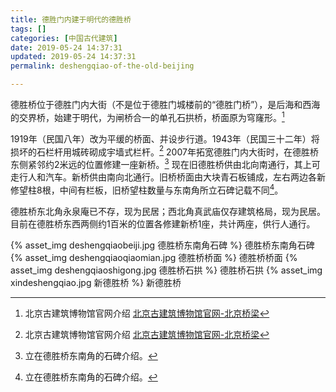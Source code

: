 ```yaml
---
title: 德胜门内建于明代的德胜桥
tags: []
categories: [中国古代建筑]
date: 2019-05-24 14:37:31
updated: 2019-05-24 14:37:31
permalink: deshengqiao-of-the-old-beijing

---
```


德胜桥位于德胜门内大街（不是位于德胜门城楼前的“德胜门桥”），是后海和西海的交界桥，始建于明代，为闸桥合一的单孔石拱桥，桥面原为穹窿形。[^1]

<!--more-->

1919年（民国八年）改为平缓的桥面、并设步行道。1943年（民国三十二年）将损坏的石栏杆用城砖砌成宇墙式栏杆。[^1]
2007年拓宽德胜门内大街时，在德胜桥东侧紧邻约2米远的位置修建一座新桥。[^2]
现在旧德胜桥供由北向南通行，其上可走行人和汽车。新桥供由南向北通行。旧桥桥面由大块青石板铺成，左右两边各新修望柱8根，中间有栏板，旧桥望柱数量与东南角所立石碑记载不同[^2]。

德胜桥东北角永泉庵已不存，现为民居；西北角真武庙仅存建筑格局，现为民居。
目前在德胜桥东西两侧约1百米的位置各修建新桥1座，共计两座，供行人通行。

[^1]:北京古建筑博物馆官网介绍 [北京古建筑博物馆官网-北京桥梁](http://www.bjgjg.com/dcr/04-01.htm)
[^2]:立在德胜桥东南角的石碑介绍。





{% asset_img deshengqiaobeiji.jpg 德胜桥东南角石碑 %}
德胜桥东南角石碑
{% asset_img deshengqiaoqiaomian.jpg 德胜桥桥面 %}
德胜桥桥面
{% asset_img deshengqiaoshigong.jpg 德胜桥石拱 %}
德胜桥石拱
{% asset_img xindeshengqiao.jpg 新德胜桥 %}
新德胜桥